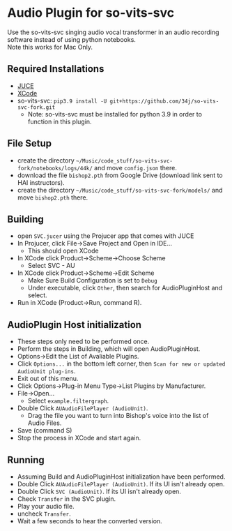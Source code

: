 # Audio Plugin for so-vits-svc

Use the so-vits-svc singing audio vocal transformer in an audio recording software instead of using python notebooks. <br>
Note this works for Mac Only.

## Required Installations
- [JUCE](https://juce.com/download/)
- [XCode](https://apps.apple.com/us/app/xcode/id497799835?mt=12)
- so-vits-svc: `pip3.9 install -U git+https://github.com/34j/so-vits-svc-fork.git`
    - Note: so-vits-svc must be installed for python 3.9 in order to function in this plugin.

## File Setup 
- create the directory `~/Music/code_stuff/so-vits-svc-fork/notebooks/logs/44k/` and move `config.json` there.
- download the file `bishop2.pth` from Google Drive (download link sent to HAI instructors).
- create the directory `~/Music/code_stuff/so-vits-svc-fork/models/` and move `bishop2.pth` there.

## Building 
- open `SVC.jucer` using the Projucer app that comes with JUCE
- In Projucer, click File->Save Project and Open in IDE...
    - This should open XCode 
- In XCode click Product->Scheme->Choose Scheme
    - Select SVC - AU
- In XCode click Product->Scheme->Edit Scheme
    - Make Sure Build Configuration is set to `Debug`
    - Under executable, click `Other`, then search for AudioPluginHost and select.
- Run in XCode (Product->Run, command R).

## AudioPlugin Host initialization 
- These steps only need to be performed once.
- Perform the steps in Building, which will open AudioPluginHost.
- Options->Edit the List of Avaliable Plugins.
- Click `Options...` in the bottom left corner, then `Scan for new or updated AudioUnit plug-ins`.
- Exit out of this menu.
- Click Options->Plug-in Menu Type->List Plugins by Manufacturer.
- File->Open...
    - Select `example.filtergraph`.
- Double Click `AUAudioFilePlayer (AudioUnit)`.
    - Drag the file you want to turn into Bishop's voice into the list of Audio Files.
- Save (command S)
- Stop the process in XCode and start again.<br>

## Running 
- Assuming Build and AudioPluginHost initialization have been performed.
-  Double Click `AUAudioFilePlayer (AudioUnit)`. If its UI isn't already open.
- Double Click `SVC (AudioUnit)`. If its UI isn't already open.
- Check `Transfer` in the SVC plugin.
- Play your audio file.
- uncheck `Transfer`.
- Wait a few seconds to hear the converted version. 
